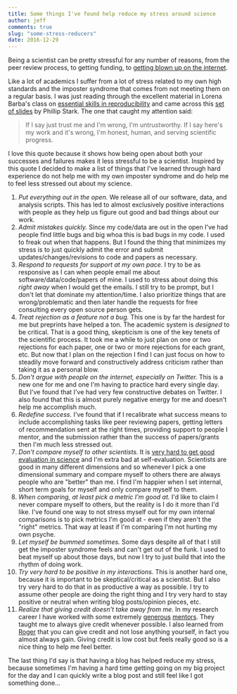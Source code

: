 ```yaml
---
title: Some things I've found help reduce my stress around science
author: jeff
comments: true
slug: "some-stress-reducers"
date: 2016-12-29
---
```


Being a scientist can be pretty stressful for any number of reasons, from the peer review process, to getting funding, to [getting blown up on the internet](http://simplystatistics.org/2015/11/16/so-you-are-getting-crushed-on-the-internet-the-new-normal-for-academics/). 

Like a lot of academics I suffer from a lot of stress related to my own high standards and the imposter syndrome that comes from not meeting them on a regular basis. I was just reading through the excellent material in Lorena Barba's class on [essential skills in reproducibility](https://barbagroup.github.io/essential_skills_RRC/) and came across this [set of slides](http://www.stat.berkeley.edu/~stark/Seminars/reproNE16.htm#1) by Phillip Stark. The one that caught my attention said: 

> If I say just trust me and I'm wrong, I'm untrustworthy.
> If I say here's my work and it's wrong, I'm honest, human, and serving scientific progress.

I love this quote because it shows how being open about both your successes and failures makes it less stressful to be a scientist. Inspired by this quote I decided to make a list of things that I've learned through hard experience do not help me with my own imposter syndrome and do help me to feel less stressed out about my science. 

1. _Put everything out in the open._ We release all of our software, data, and analysis scripts. This has led to almost exclusively positive interactions with people as they help us figure out good and bad things about our work. 
2. _Admit mistakes quickly._ Since my code/data are out in the open I've had people find little bugs and big whoa this is bad bugs in my code. I used to freak out when that happens. But I found the thing that minimizes my stress is to just quickly admit the error and submit updates/changes/revisions to code and papers as necessary. 
3. _Respond to requests for support at my own pace._ I try to be as responsive as I can when people email me about software/data/code/papers of mine. I used to stress about doing this *right away* when I would get the emails. I still try to be prompt, but I don't let that dominate my attention/time. I also prioritize things that are wrong/problematic and then later handle the requests for free consulting every open source person gets. 
4. _Treat rejection as a feature not a bug._ This one is by far the hardest for me but preprints have helped a ton. The academic system is _designed_ to be critical. That is a good thing, skepticism is one of the key tenets of the scientific process. It took me a while to just plan on one or two rejections for each paper, one or two or more rejections for each grant, etc. But now that I plan on the rejection I find I can just focus on how to steadily move forward and constructively address criticism rather than taking it as a personal blow. 
5. _Don't argue with people on the internet, especially on Twitter._ This is a new one for me and one I'm having to practice hard every single day. But I've found that I've had very few constructive debates on Twitter. I also found that this is almost purely negative energy for me and doesn't help me accomplish much. 
6. _Redefine success._ I've found that if I recalibrate what success means to include accomplishing tasks like peer reviewing papers, getting letters of recommendation sent at the right times, providing support to people I mentor, and the submission rather than the success of papers/grants then I'm much less stressed out. 
7. _Don't compare myself to other scientists._ It is [very hard to get good evaluation in science](http://simplystatistics.org/2015/02/09/the-trouble-with-evaluating-anything/) and I'm extra bad at self-evaluation. Scientists are good in many different dimensions and so whenever I pick a one dimensional summary and compare myself to others there are always people who are "better" than me. I find I'm happier when I set internal, short term goals for myself and only compare myself to them. 
8. _When comparing, at least pick a metric I'm good at._ I'd like to claim I never compare myself to others, but the reality is I do it more than I'd like. I've found one way to not stress myself out for my own internal comparisons is to pick metrics I'm good at - even if they aren't the "right" metrics. That way at least if I'm comparing I'm not hurting my own psyche. 
9. _Let myself be bummed sometimes._ Some days despite all of that I still get the imposter syndrome feels and can't get out of the funk. I used to beat myself up about those days, but now I try to just build that into the rhythm of doing work. 
10. _Try very hard to be positive in my interactions._ This is another hard one, because it is important to be skeptical/critical as a scientist. But I also try very hard to do that in as productive a way as possible. I try to assume other people are doing the right thing and I try very hard to stay positive or neutral when writing blog posts/opinion pieces, etc. 
11. _Realize that giving credit doesn't take away from me._ In my research career I have worked with some extremely [generous](http://genomics.princeton.edu/storeylab/) [mentors](http://rafalab.github.io/). They taught me to always give credit whenever possible. I also learned from [Roger](http://www.biostat.jhsph.edu/~rpeng/) that you can give credit and not lose anything yourself, in fact you almost always gain. Giving credit is low cost but feels really good so is a nice thing to help me feel better. 


The last thing I'd say is that having a blog has helped reduce my stress, because sometimes I'm having a hard time getting going on my big project for the day and I can quickly write a blog post and still feel like I got something done...


